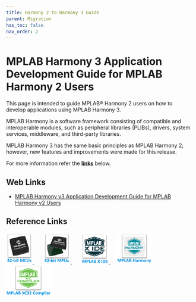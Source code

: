 ```yaml
---
title: Harmony 2 to Harmony 3 Guide
parent: Migration
has_toc: false
nav_order: 2
---
```


# MPLAB Harmony 3 Application Development Guide for MPLAB Harmony 2 Users

This page is intended to guide MPLAB®
 Harmony 2 users on how to develop applications using MPLAB
Harmony 3.  

MPLAB Harmony is a software framework consisting of compatible and interoperable modules, such as peripheral
libraries (PLIBs), drivers, system services, middleware, and third-party libraries.  

MPLAB Harmony 3 has the same
basic principles as MPLAB Harmony 2; however, new features and improvements were made for this release.

For more information refer the **[links](#Web-Links)** below.

## <a id="Web-Links"> </a>
## Web Links

- <a href="http://ww1.microchip.com/downloads/en/Appnotes/MPLAB_Harmonyv3_Application_Development_%20Guide_for_%20MPLAB_Harmonyv2_Users_DS00003388A.pdf" target="_blank">MPLAB Harmony v3 Application Development Guide for
MPLAB Harmony v2 Users</a>

## Reference Links
[<a href="https://www.microchip.com/design-centers/32-bit" target="_blank"> <img src="../../r_images/32_bit_mcus.png"> </a>]()  &nbsp; &nbsp; &nbsp; [<a href="https://www.microchip.com/design-centers/32-bit-mpus" target="_blank"> <img src="../../r_images/32_bit_mpus.png"> </a>]()  &nbsp; &nbsp; &nbsp; [<a href="https://www.microchip.com/mplab/mplab-x-ide" target="_blank"> <img src="../../r_images/mplab_x_ide.png"> </a>]()  &nbsp; &nbsp; [<a href="https://www.microchip.com/mplab/mplab-harmony" target="_blank"> <img src="../../r_images/mplab_harmony.png"> </a>]() [<a href="https://www.microchip.com/mplab/compilers" target="_blank"> <img src="../../r_images/mplab_compiler.png"> </a>]() 
